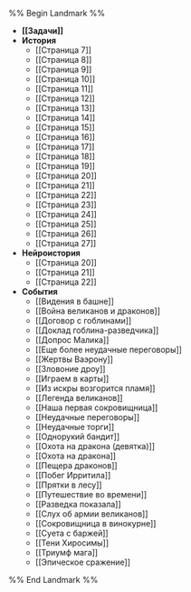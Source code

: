 %% Begin Landmark %%
- **[[Задачи]]**
- **История**
	- [[Страница 7]]
	- [[Страница 8]]
	- [[Страница 9]]
	- [[Страница 10]]
	- [[Страница 11]]
	- [[Страница 12]]
	- [[Страница 13]]
	- [[Страница 14]]
	- [[Страница 15]]
	- [[Страница 16]]
	- [[Страница 17]]
	- [[Страница 18]]
	- [[Страница 19]]
	- [[Страница 20]]
	- [[Страница 21]]
	- [[Страница 22]]
	- [[Страница 23]]
	- [[Страница 24]]
	- [[Страница 25]]
	- [[Страница 26]]
	- [[Страница 27]]
- **Нейроистория**
	- [[Страница 20]]
	- [[Страница 21]]
	- [[Страница 22]]
- **События**
	- [[Видения в башне]]
	- [[Война великанов и драконов]]
	- [[Договор с гоблинами]]
	- [[Доклад гоблина-разведчика]]
	- [[Допрос Малика]]
	- [[Еще более неудачные переговоры]]
	- [[Жертвы Ваэрону]]
	- [[Зловоние дроу]]
	- [[Играем в карты]]
	- [[Из искры возгорится пламя]]
	- [[Легенда великанов]]
	- [[Наша первая сокровищница]]
	- [[Неудачные переговоры]]
	- [[Неудачные торги]]
	- [[Однорукий бандит]]
	- [[Охота на дракона (девятка)]]
	- [[Охота на дракона]]
	- [[Пещера драконов]]
	- [[Побег Ирритила]]
	- [[Прятки в лесу]]
	- [[Путешествие во времени]]
	- [[Разведка показала]]
	- [[Слух об армии великанов]]
	- [[Сокровищница в винокурне]]
	- [[Суета с баржей]]
	- [[Тени Хиросимы]]
	- [[Триумф мага]]
	- [[Эпическое сражение]]

%% End Landmark %%
